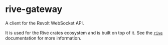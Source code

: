 # rive-gateway

A client for the Revolt WebSocket API.

It is used for the Rive crates ecosystem and is built on top of it. See the [`rive`](https://docs.rs/rive) documentation for more information.
